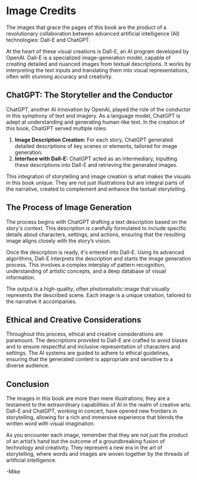 # Image Credits

The images that grace the pages of this book are the product of a revolutionary collaboration between advanced artificial intelligence (AI) technologies: Dall-E and ChatGPT.

At the heart of these visual creations is Dall-E, an AI program developed by OpenAI. Dall-E is a specialized image-generation model, capable of creating detailed and nuanced images from textual descriptions. It works by interpreting the text inputs and translating them into visual representations, often with stunning accuracy and creativity.

## ChatGPT: The Storyteller and the Conductor

ChatGPT, another AI innovation by OpenAI, played the role of the conductor in this symphony of text and imagery. As a language model, ChatGPT is adept at understanding and generating human-like text. In the creation of this book, ChatGPT served multiple roles:

1. **Image Description Creation:** For each story, ChatGPT generated detailed descriptions of key scenes or elements, tailored for image generation.
1. **Interface with Dall-E:** ChatGPT acted as an intermediary, inputting these descriptions into Dall-E and retrieving the generated images.

This integration of storytelling and image creation is what makes the visuals in this book unique. They are not just illustrations but are integral parts of the narrative, created to complement and enhance the textual storytelling.

## The Process of Image Generation

The process begins with ChatGPT drafting a text description based on the story's context. This description is carefully formulated to include specific details about characters, settings, and actions, ensuring that the resulting image aligns closely with the story’s vision.

Once the description is ready, it's entered into Dall-E. Using its advanced algorithms, Dall-E interprets the description and starts the image generation process. This involves a complex interplay of pattern recognition, understanding of artistic concepts, and a deep database of visual information.

The output is a high-quality, often photorealistic image that visually represents the described scene. Each image is a unique creation, tailored to the narrative it accompanies.

## Ethical and Creative Considerations

Throughout this process, ethical and creative considerations are paramount. The descriptions provided to Dall-E are crafted to avoid biases and to ensure respectful and inclusive representation of characters and settings. The AI systems are guided to adhere to ethical guidelines, ensuring that the generated content is appropriate and sensitive to a diverse audience.

## Conclusion

The images in this book are more than mere illustrations; they are a testament to the extraordinary capabilities of AI in the realm of creative arts. Dall-E and ChatGPT, working in concert, have opened new frontiers in storytelling, allowing for a rich and immersive experience that blends the written word with visual imagination.

As you encounter each image, remember that they are not just the product of an artist’s hand but the outcome of a groundbreaking fusion of technology and creativity. They represent a new era in the art of storytelling, where words and images are woven together by the threads of artificial intelligence.

-Mike
